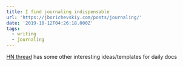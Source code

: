 ```yaml
---
title: I find journaling indispensable
url: 'https://jborichevskiy.com/posts/journaling/'
date: '2019-10-12T04:26:18.000Z'
tags:
  - writing
  - journaling
---
```

[HN thread](https://news.ycombinator.com/item?id=20849148) has some other interesting ideas/templates for daily docs
